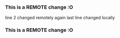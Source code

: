 ### This is a REMOTE change :O
line 2 changed remotely again
last line changed locally 
### This is a REMOTE change :O

